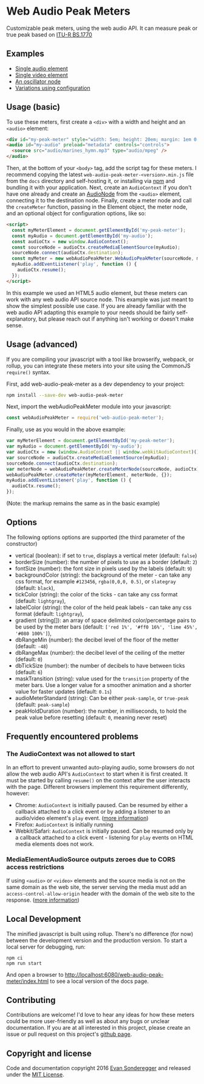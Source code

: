 # Web Audio Peak Meters

Customizable peak meters, using the web audio API. It can measure peak or true peak based on [ITU-R BS.1770](https://www.itu.int/rec/R-REC-BS.1770)

## Examples

- [Single audio element](https://esonderegger.github.io/web-audio-peak-meter/examples/audio.html)
- [Single video element](https://esonderegger.github.io/web-audio-peak-meter/examples/video.html)
- [An oscillator node](https://esonderegger.github.io/web-audio-peak-meter/examples/osc.html)
- [Variations using configuration](https://esonderegger.github.io/web-audio-peak-meter/examples/variations.html)

## Usage (basic)

To use these meters, first create a `<div>` with a width and height and an `<audio>` element:

```html
<div id="my-peak-meter" style="width: 5em; height: 20em; margin: 1em 0;"></div>
<audio id="my-audio" preload="metadata" controls="controls">
  <source src="audio/marines_hymn.mp3" type="audio/mpeg" />
</audio>
```

Then, at the bottom of your `<body>` tag, add the script tag for these meters. I recommend copying the latest `web-audio-peak-meter-<version>.min.js` file from the `docs` directory and self-hosting it, or installing via [npm](https://www.npmjs.com/package/web-audio-peak-meter) and bundling it with your application. Next, create an `AudioContext` if you don't have one already and create an [AudioNode](https://developer.mozilla.org/en-US/docs/Web/API/AudioNode) from the `<audio>` element, connecting it to the destination node. Finally, create a meter node and call the `createMeter` function, passing in the Element object, the meter node, and an optional object for configuration options, like so:

```html
<script>
  const myMeterElement = document.getElementById('my-peak-meter');
  const myAudio = document.getElementById('my-audio');
  const audioCtx = new window.AudioContext();
  const sourceNode = audioCtx.createMediaElementSource(myAudio);
  sourceNode.connect(audioCtx.destination);
  const myMeter = new webAudioPeakMeter.WebAudioPeakMeter(sourceNode, myMeterElement);
  myAudio.addEventListener('play', function () {
    audioCtx.resume();
  });
</script>
```

In this example we used an HTML5 audio element, but these meters can work with any web audio API source node. This example was just meant to show the simplest possible use case. If you are already familiar with the web audio API adapting this example to your needs should be fairly self-explanatory, but please reach out if anything isn't working or doesn't make sense.

## Usage (advanced)

If you are compiling your javascript with a tool like browserify, webpack, or rollup, you can integrate these meters into your site using the CommonJS `require()` syntax.

First, add web-audio-peak-meter as a dev dependency to your project:

```bash
npm install --save-dev web-audio-peak-meter
```

Next, import the webAudioPeakMeter module into your javascript:

```js
const webAudioPeakMeter = require('web-audio-peak-meter');
```

Finally, use as you would in the above example:

```js
var myMeterElement = document.getElementById('my-peak-meter');
var myAudio = document.getElementById('my-audio');
var audioCtx = new (window.AudioContext || window.webkitAudioContext)();
var sourceNode = audioCtx.createMediaElementSource(myAudio);
sourceNode.connect(audioCtx.destination);
var meterNode = webAudioPeakMeter.createMeterNode(sourceNode, audioCtx);
webAudioPeakMeter.createMeter(myMeterElement, meterNode, {});
myAudio.addEventListener('play', function () {
  audioCtx.resume();
});
```

(Note: the markup remains the same as in the basic example)

## Options

The following options options are supported (the third parameter of the constructor)

- vertical (boolean): if set to `true`, displays a vertical meter (default: `false`)
- borderSize (number): the number of pixels to use as a border (default: `2`)
- fontSize (number): the font size in pixels used by the labels (default: `9`)
- backgroundColor (string): the background of the meter - can take any css format, for example `#123456`, `rgba(0,0,0, 0.5)`, or `slategray` (default: `black`),
- tickColor (string): the color of the ticks - can take any css format (default: `lightgray`),
- labelColor (string): the color of the held peak labels - can take any css format (default: `lightgray`),
- gradient (string[]): an array of space delimited color/percentage pairs to be used by the meter bars (default: `['red 1%', '#ff0 16%', 'lime 45%', '#080 100%']`),
- dbRangeMin (number): the decibel level of the floor of the metter (default: `-48`)
- dbRangeMax (number): the decibel level of the ceiling of the metter (default: `0`)
- dbTickSize (number): the number of decibels to have between ticks (default: `6`)
- maskTransition (string): value used for the `transition` property of the meter bars. Use a longer value for a smoother animation and a shorter value for faster updates (default: `0.1s`)
- audioMeterStandard (string): Can be either `peak-sample`, or `true-peak` (default: `peak-sample`)
- peakHoldDuration (number): the number, in milliseconds, to hold the peak value before resetting (default: `0`, meaning never reset)

## Frequently encountered problems

### The AudioContext was not allowed to start

In an effort to prevent unwanted auto-playing audio, some browsers do not allow the web audio API's `AudioContext` to start when it is first created. It must be started by calling `resume()` on the context after the user interacts with the page. Different browsers implement this requirement differently, however:

- Chrome: `AudioContext` is initially paused. Can be resumed by either a callback attached to a click event or by adding a listener to an audio/video element's `play` event. ([more information](https://developer.chrome.com/blog/autoplay/#webaudio))
- Firefox: `AudioContext` is initially running
- Webkit/Safari: `AudioContext` is initially paused. Can be resumed only by a callback attached to a click event - listening for `play` events on HTML media elements does not work.

### MediaElementAudioSource outputs zeroes due to CORS access restrictions

If using `<audio>` or `<video>` elements and the source media is not on the same domain as the web site, the server serving the media must add an `access-control-allow-origin` header with the domain of the web site to the response. ([more information](https://developer.mozilla.org/en-US/docs/Web/HTML/Attributes/crossorigin))

## Local Development

The minified javascript is built using rollup. There's no difference (for now) between the development version and the production version. To start a local server for debugging, run:

```
npm ci
npm run start
```

And open a browser to [http://localhost:6080/web-audio-peak-meter/index.html](http://localhost:6080/web-audio-peak-meter/index.html) to see a local version of the docs page.

## Contributing

Contributions are welcome! I'd love to hear any ideas for how these meters could be more user-friendly as well as about any bugs or unclear documentation. If you are at all interested in this project, please create an issue or pull request on this project's [github page](https://github.com/esonderegger/web-audio-peak-meter).

## Copyright and license

Code and documentation copyright 2016 [Evan Sonderegger](https://rpy.xyz) and released under the [MIT License](https://github.com/esonderegger/web-audio-peak-meter/blob/master/LICENSE).
